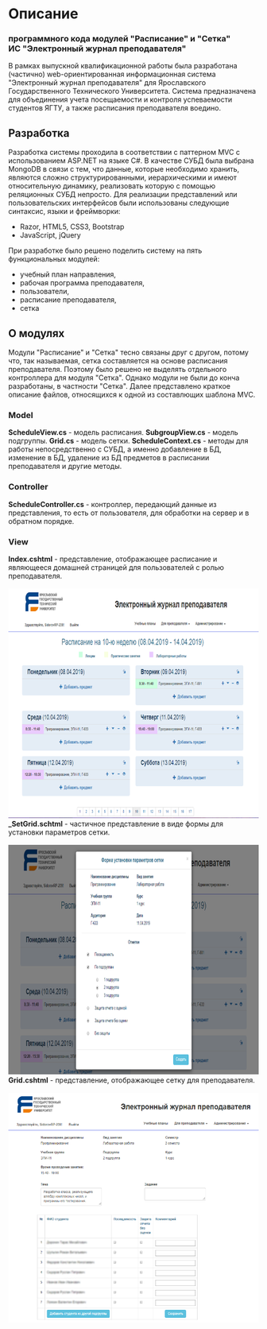 # Описание
### программного кода модулей "Расписание" и "Сетка"<br />ИС "Электронный журнал преподавателя"

В рамках выпускной квалификационной работы была разработана (частично) web-ориентированная информационная система "Электронный журнал преподавателя" для Ярославского Государственного Технического Университета. Система предназначена для объединения учета посещаемости и контроля успеваемости студентов ЯГТУ, а также расписания преподавателя воедино. 

## Разработка

Разработка системы проходила в соответствии с паттерном MVC с использованием ASP.NET на языке C#. В качестве СУБД была выбрана MongoDB в связи с тем, что данные, которые необходимо хранить, являются сложно структурированными, иерархическими и имеют относительную динамику, реализовать которую с помощью реляционных СУБД непросто.
Для реализации представлений или пользовательских интерфейсов были использованы следующие синтаксис, языки и фреймворки:
- Razor, HTML5, CSS3, Bootstrap
- JavaScript, jQuery

При разработке было решено поделить систему на пять функциональных модулей:
- учебный план направления,
- рабочая программа преподавателя,
- пользователи,
- расписание преподавателя,
- сетка

## О модулях

Модули "Расписание" и "Сетка" тесно связаны друг с другом, потому что, так называемая, сетка составляется на основе расписания преподавателя. Поэтому было решено не выделять отдельного контроллера для модуля "Сетка". Однако модули не были до конча разработаны, в частности "Сетка".
Далее представлено краткое описание файлов, относящихся к одной из составлющих шаблона MVC.

### Model

**ScheduleView.cs** - модель расписания.
**SubgroupView.cs** - модель подгруппы.
**Grid.cs** - модель сетки.
**ScheduleContext.cs** - методы для работы непосредственно с СУБД, а именно добавление в БД, изменение в БД, удаление из БД предметов в расписании преподавателя и другие методы.

### Controller

**ScheduleController.cs** - контроллер, передающий данные из представления, то есть от пользователя, для обработки на сервер и в обратном порядке.

### View

**Index.cshtml** - представление, отображающее расписание и являющееся домашней страницей для пользователей с ролью преподавателя.<br /><br />
<img src="https://github.com/SedatDon3/MVC-WebApp/blob/master/Screenshots/Index.png?raw=true" width="686" height="462">
<br />
**\_SetGrid.schtml** - частичное представление в виде формы для установки параметров сетки.<br /> <br />
<img src="https://github.com/SedatDon3/MVC-WebApp/blob/master/Screenshots/_SetGrid.png?raw=true" width="686" height="462">
<br />
**Grid.cshtml** - представление, отображающее сетку для преподавателя.<br /><br />
<img src="https://github.com/SedatDon3/MVC-WebApp/blob/master/Screenshots/Grid.png?raw=true" width="686" height="462">

